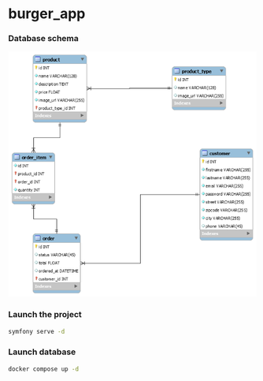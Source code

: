 # burger_app

### Database schema

![Database schema](doc/database.png)

### Launch the project
```bash 
symfony serve -d
```

### Launch database
```bash
docker compose up -d 
````